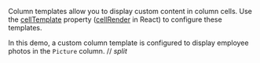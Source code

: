 Column templates allow you to display custom content in column cells. Use the [cellTemplate](/Documentation/ApiReference/UI_Components/dxDataGrid/Configuration/columns/#cellTemplate) property ([cellRender](/Documentation/ApiReference/UI_Components/dxDataGrid/Configuration/columns/#cellRender) in React) to configure these templates.

In this demo, a custom column template is configured to display employee photos in the `Picture` column.
// _split_